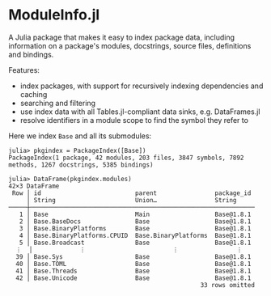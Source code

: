 # ModuleInfo.jl

A Julia package that makes it easy to index package data, including information on a package's modules, docstrings, source files, definitions and bindings.

Features:

- index packages, with support for recursively indexing dependencies and caching
- searching and filtering
- use index data with all Tables.jl-compliant data sinks, e.g. DataFrames.jl
- resolve identifiers in a module scope to find the symbol they refer to

Here we index `Base` and all its submodules:

```julia-repl
julia> pkgindex = PackageIndex([Base])
PackageIndex(1 package, 42 modules, 203 files, 3847 symbols, 7892 methods, 1267 docstrings, 5385 bindings)
```

```julia-repl
julia> DataFrame(pkgindex.modules)
42×3 DataFrame
 Row │ id                          parent                package_id 
     │ String                      Union…                String     
─────┼──────────────────────────────────────────────────────────────
   1 │ Base                        Main                  Base@1.8.1
   2 │ Base.BaseDocs               Base                  Base@1.8.1
   3 │ Base.BinaryPlatforms        Base                  Base@1.8.1
   4 │ Base.BinaryPlatforms.CPUID  Base.BinaryPlatforms  Base@1.8.1
   5 │ Base.Broadcast              Base                  Base@1.8.1
  ⋮  │             ⋮                        ⋮                ⋮
  39 │ Base.Sys                    Base                  Base@1.8.1
  40 │ Base.TOML                   Base                  Base@1.8.1
  41 │ Base.Threads                Base                  Base@1.8.1
  42 │ Base.Unicode                Base                  Base@1.8.1
                                                     33 rows omitted
```



